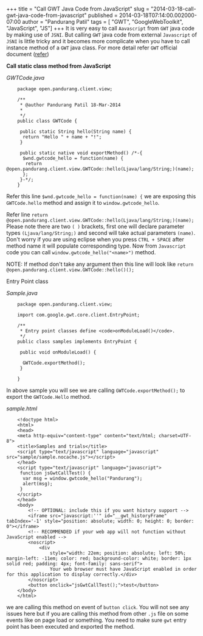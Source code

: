 +++
title = "Call GWT Java Code from JavaScript"
slug = "2014-03-18-call-gwt-java-code-from-javascript"
published = 2014-03-18T07:14:00.002000-07:00
author = "Pandurang Patil"
tags = [ "GWT", "GoogleWebToolkit", "JavaScript", "JS"]
+++
It is very easy to call `Aavascript` from `GWT` java code by making use of `JSNI`. But calling `GWT` java code from external `Javascript` of `JSNI` is little tricky and it becomes more complicate when you have to call instance method of a `GWT` java class. For more detail refer `GWT` official document
([refer](http://www.gwtproject.org/doc/latest/DevGuideCodingBasicsJSNI.html))

**Call static class method from JavaScript**

*GWTCode.java*

```
    package open.pandurang.client.view;

    /**
     * @author Pandurang Patil 18-Mar-2014
     * 
     */
    public class GWTCode {

     public static String hello(String name) {
      return "Hello " + name + "!";
     }

     public static native void exportMethod() /*-{
      $wnd.gwtcode_hello = function(name) {
       return @open.pandurang.client.view.GWTCode::hello(Ljava/lang/String;)(name);
      };
     }-*/;
    }
```

Refer this line `$wnd.gwtcode_hello = function(name) {` we are exposing this `GWTCode.hello` method and assign it to `window.gwtcode_hello`. 

Refer line `return @open.pandurang.client.view.GWTCode::hello(Ljava/lang/String;)(name);` Please note there are two `( )` brackets, first one will declare parameter types `(Ljava/lang/String;)` and second will take actual parameters `(name)`. Don't worry if you are using eclipse when you press `CTRL + SPACE` after method name it will populate corresponding type. Now from `Javascript` code you can call `window.gwtcode_hello("<name>")` method.

NOTE: If method don't take any argument then this line will look like `return
@open.pandurang.client.view.GWTCode::hello()();`

Entry Point class

*Sample.java*

```
    package open.pandurang.client.view;

    import com.google.gwt.core.client.EntryPoint;

    /**
     * Entry point classes define <code>onModuleLoad()</code>.
     */
    public class samples implements EntryPoint {

     public void onModuleLoad() {

      GWTCode.exportMethod();
     }

    }
```

In above sample you will see we are calling `GWTCode.exportMethod();` to export the `GWTCode.Hello` method.


*sample.html*

```
    <!doctype html>
    <html>
    <head>
    <meta http-equiv="content-type" content="text/html; charset=UTF-8">
    <title>Samples and trials</title>
    <script type="text/javascript" language="javascript" src="sample/sample.nocache.js"></script>
    </head>
    <script type="text/javascript" language="javascript">
     function jsGwtCallTest() {
      var msg = window.gwtcode_hello("Pandurang");
      alert(msg);
     }
    </script>
    </head>
    <body>
        <!-- OPTIONAL: include this if you want history support -->
        <iframe src="javascript:''" id="__gwt_historyFrame" tabIndex='-1' style="position: absolute; width: 0; height: 0; border: 0"></iframe>
        <!-- RECOMMENDED if your web app will not function without JavaScript enabled -->
        <noscript>
            <div
                style="width: 22em; position: absolute; left: 50%; margin-left: -11em; color: red; background-color: white; border: 1px solid red; padding: 4px; font-family: sans-serif">
                Your web browser must have JavaScript enabled in order for this application to display correctly.</div>
        </noscript>
        <button onclick="jsGwtCallTest();">test</button>
    </body>
    </html>
```

we are calling this method on event of `button click`. You will not see any issues here but if you are calling this method from other `.js` file on some events like on page load or something. You need to make sure `gwt` entry point has been executed and exported the method.
